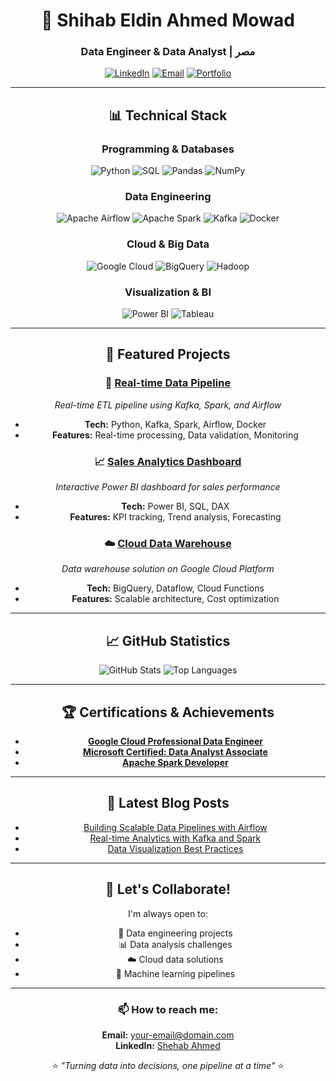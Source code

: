 <div align="center">

# 🚀 Shihab Eldin Ahmed Mowad
### **Data Engineer & Data Analyst** | مصر

[![LinkedIn](https://img.shields.io/badge/LinkedIn-Connect-blue?style=for-the-badge&logo=linkedin)](https://www.linkedin.com/in/shehab-ahmed-793780343)
[![Email](https://img.shields.io/badge/Email-Contact-red?style=for-the-badge&logo=gmail)](mailto:your-email@domain.com)
[![Portfolio](https://img.shields.io/badge/Portfolio-Visit-green?style=for-the-badge&logo=google-chrome)](https://your-portfolio-link.com)

---

## 📊 Technical Stack

### **Programming & Databases**
![Python](https://img.shields.io/badge/Python-3776AB?style=for-the-badge&logo=python&logoColor=white)
![SQL](https://img.shields.io/badge/SQL-4479A1?style=for-the-badge&logo=postgresql&logoColor=white)
![Pandas](https://img.shields.io/badge/Pandas-150458?style=for-the-badge&logo=pandas&logoColor=white)
![NumPy](https://img.shields.io/badge/NumPy-013243?style=for-the-badge&logo=numpy&logoColor=white)

### **Data Engineering**
![Apache Airflow](https://img.shields.io/badge/Airflow-017CEE?style=for-the-badge&logo=apacheairflow&logoColor=white)
![Apache Spark](https://img.shields.io/badge/Spark-E25A1C?style=for-the-badge&logo=apachespark&logoColor=white)
![Kafka](https://img.shields.io/badge/Kafka-231F20?style=for-the-badge&logo=apachekafka&logoColor=white)
![Docker](https://img.shields.io/badge/Docker-2496ED?style=for-the-badge&logo=docker&logoColor=white)

### **Cloud & Big Data**
![Google Cloud](https://img.shields.io/badge/Google_Cloud-4285F4?style=for-the-badge&logo=googlecloud&logoColor=white)
![BigQuery](https://img.shields.io/badge/BigQuery-1A73E8?style=for-the-badge&logo=googlecloud&logoColor=white)
![Hadoop](https://img.shields.io/badge/Hadoop-66CCFF?style=for-the-badge&logo=apachehadoop&logoColor=black)

### **Visualization & BI**
![Power BI](https://img.shields.io/badge/Power_BI-F2C811?style=for-the-badge&logo=powerbi&logoColor=black)
![Tableau](https://img.shields.io/badge/Tableau-E97627?style=for-the-badge&logo=tableau&logoColor=white)

---

## 🎯 Featured Projects

### 🔄 [Real-time Data Pipeline](https://github.com/yourusername/data-pipeline)
*Real-time ETL pipeline using Kafka, Spark, and Airflow*
- **Tech:** Python, Kafka, Spark, Airflow, Docker
- **Features:** Real-time processing, Data validation, Monitoring

### 📈 [Sales Analytics Dashboard](https://github.com/yourusername/sales-analytics)
*Interactive Power BI dashboard for sales performance*
- **Tech:** Power BI, SQL, DAX
- **Features:** KPI tracking, Trend analysis, Forecasting

### ☁️ [Cloud Data Warehouse](https://github.com/yourusername/cloud-dwh)
*Data warehouse solution on Google Cloud Platform*
- **Tech:** BigQuery, Dataflow, Cloud Functions
- **Features:** Scalable architecture, Cost optimization

---

## 📈 GitHub Statistics

<div align="center">
  
![GitHub Stats](https://github-readme-stats.vercel.app/api?username=yourusername&show_icons=true&theme=radical)
![Top Languages](https://github-readme-stats.vercel.app/api/top-langs/?username=yourusername&layout=compact&theme=radical)

</div>

---

## 🏆 Certifications & Achievements

- [**Google Cloud Professional Data Engineer**]()
- [**Microsoft Certified: Data Analyst Associate**]()
- [**Apache Spark Developer**]()

---

## 📝 Latest Blog Posts
<!-- BLOG-POST-LIST:START -->
- [Building Scalable Data Pipelines with Airflow](https://yourblog.com/pipeline-airflow)
- [Real-time Analytics with Kafka and Spark](https://yourblog.com/kafka-spark)
- [Data Visualization Best Practices](https://yourblog.com/viz-best-practices)
<!-- BLOG-POST-LIST:END -->

---

## 🤝 Let's Collaborate!

I'm always open to:
- 🎯 Data engineering projects
- 📊 Data analysis challenges  
- ☁️ Cloud data solutions
- 🤖 Machine learning pipelines

---

<div align="center">

### 📫 How to reach me:
**Email:** your-email@domain.com  
**LinkedIn:** [Shehab Ahmed](https://www.linkedin.com/in/shehab-ahmed-793780343)

⭐ *"Turning data into decisions, one pipeline at a time"* ⭐

</div>
</div>
